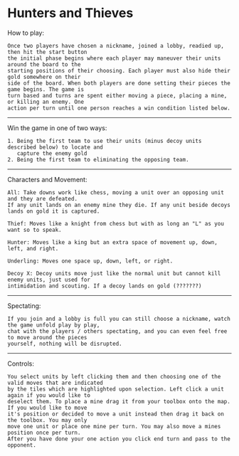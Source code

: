 # Hunters and Thieves
How to play:
 
    Once two players have chosen a nickname, joined a lobby, readied up, then hit the start button
    the initial phase begins where each player may maneuver their units around the board to the 
    starting positions of their choosing. Each player must also hide their gold somewhere on their
    side of the board. When both players are done setting their pieces the game begins. The game is
    turn based and turns are spent either moving a piece, placing a mine, or killing an enemy. One 
    action per turn until one person reaches a win condition listed below.  
_______________________________________________________________________________________________________________________________________

Win the game in one of two ways:

    1. Being the first team to use their units (minus decoy units described below) to locate and 
       capture the enemy gold 
    2. Being the first team to eliminating the opposing team.
_______________________________________________________________________________________________________________________________________
 
Characters and Movement:
 
    All: Take downs work like chess, moving a unit over an opposing unit and they are defeated. 
    If any unit lands on an enemy mine they die. If any unit beside decoys lands on gold it is captured.
 
    Thief: Moves like a knight from chess but with as long an "L" as you want so to speak.
 
    Hunter: Moves like a king but an extra space of movement up, down, left, and right. 
 
    Underling: Moves one space up, down, left, or right.

    Decoy X: Decoy units move just like the normal unit but cannot kill enemy units, just used for
    intimidation and scouting. If a decoy lands on gold (???????)   
_______________________________________________________________________________________________________________________________________
 
Spectating:

    If you join and a lobby is full you can still choose a nickname, watch the game unfold play by play,
    chat with the players / others spectating, and you can even feel free to move around the pieces 
    yourself, nothing will be disrupted.
_______________________________________________________________________________________________________________________________________

Controls:

    You select units by left clicking them and then choosing one of the valid moves that are indicated
    by the tiles which are highlighted upon selection. Left click a unit again if you would like to 
    deselect them. To place a mine drag it from your toolbox onto the map. If you would like to move 
    it's position or decided to move a unit instead then drag it back on the toolbox. You may only 
    move one unit or place one mine per turn. You may also move a mines position once per turn. 
    After you have done your one action you click end turn and pass to the opponent. 

